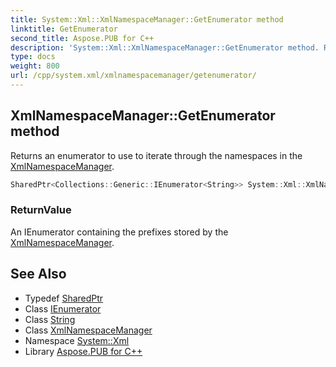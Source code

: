 ```yaml
---
title: System::Xml::XmlNamespaceManager::GetEnumerator method
linktitle: GetEnumerator
second_title: Aspose.PUB for C++
description: 'System::Xml::XmlNamespaceManager::GetEnumerator method. Returns an enumerator to use to iterate through the namespaces in the XmlNamespaceManager in C++.'
type: docs
weight: 800
url: /cpp/system.xml/xmlnamespacemanager/getenumerator/
---
```

## XmlNamespaceManager::GetEnumerator method


Returns an enumerator to use to iterate through the namespaces in the [XmlNamespaceManager](../).

```cpp
SharedPtr<Collections::Generic::IEnumerator<String>> System::Xml::XmlNamespaceManager::GetEnumerator() override
```


### ReturnValue

An IEnumerator containing the prefixes stored by the [XmlNamespaceManager](../).

## See Also

* Typedef [SharedPtr](../../../system/sharedptr/)
* Class [IEnumerator](../../../system.collections.generic/ienumerator/)
* Class [String](../../../system/string/)
* Class [XmlNamespaceManager](../)
* Namespace [System::Xml](../../)
* Library [Aspose.PUB for C++](../../../)

